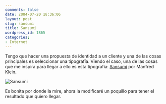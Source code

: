 ```yaml
---
comments: false
date: 2004-07-20 18:36:06
layout: post
slug: sansumi
title: Sansumi
wordpress_id: 1865
categories:
- Internet
---
```


Tengo que hacer una propuesta de identidad a un cliente y una de las cosas principales es seleccionar una tipografía. Viendo el caso, una de las cosas que me inspira para llegar a ello es esta tipografía: [Sansumi](http://moorstation.org/typoasis/designers/klein04/text/sansumi.htm) por Manfred Klein.





![Sansumi](http://www.minid.net/images/font-sansumi.png)





Es bonita por donde la mire, ahora la modificaré un poquillo para tener el resultado que quiero llegar.




 
